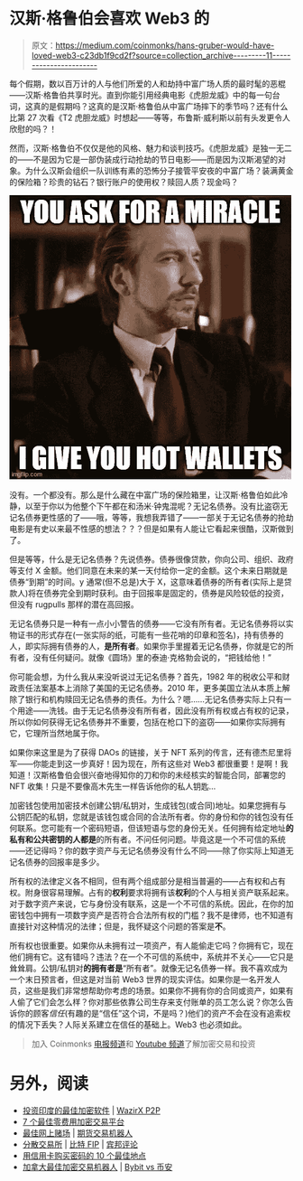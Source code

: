 # 汉斯·格鲁伯会喜欢 Web3 的

> 原文：<https://medium.com/coinmonks/hans-gruber-would-have-loved-web3-c23db1f9cd2f?source=collection_archive---------11----------------------->

每个假期，数以百万计的人与他们所爱的人和劫持中富广场人质的最时髦的恶棍——汉斯·格鲁伯共享时光。直到你能引用经典电影《虎胆龙威》中的每一句台词，这真的是假期吗？这真的是汉斯·格鲁伯从中富广场摔下的季节吗？还有什么比第 27 次看《T2 虎胆龙威》时想起——等等，布鲁斯·威利斯以前有头发更令人欣慰的吗？！

然而，汉斯·格鲁伯不仅仅是他的风格、魅力和谈判技巧。《虎胆龙威》是独一无二的——不是因为它是一部伪装成行动抢劫的节日电影——而是因为汉斯渴望的对象。为什么汉斯会组织一队训练有素的恐怖分子接管平安夜的中富广场？装满黄金的保险箱？珍贵的钻石？银行账户的使用权？赎回人质？现金吗？

![](img/3bb97b2526c7b0b58087dbc83708cc4e.png)

没有。一个都没有。那么是什么藏在中富广场的保险箱里，让汉斯·格鲁伯如此冷静，以至于你以为他整个下午都在和汤米·钟鬼混呢？无记名债券。没有比盗窃无记名债券更性感的了——哦，等等，我想我弄错了——一部关于无记名债券的抢劫电影是有史以来最不性感的想法？？？但是如果有人能让它看起来很酷，汉斯做到了。

但是等等，什么是无记名债券？先说债券。债券很像贷款，你向公司、组织、政府等支付 X 金额。他们同意在未来的某一天付给你一定的金额。这个未来日期就是债券“到期”的时间。y 通常(但不总是)大于 X，这意味着债券的所有者(实际上是贷款人)将在债券完全到期时获利。由于回报率是固定的，债券是风险较低的投资，但没有 rugpulls 那样的潜在高回报。

无记名债券只是一种有一点小小警告的债券——它没有所有者。无记名债券将以实物证书的形式存在(一张实际的纸，可能有一些花哨的印章和签名)，持有债券的人，即实际拥有债券的人，**是所有者**。如果你手里握着无记名债券，你就是它的所有者，没有任何疑问。就像《圆场》里的泰迪·克格勃会说的，“把钱给他！”

你可能会想，为什么我从来没听说过无记名债券？首先，1982 年的税收公平和财政责任法案基本上消除了美国的无记名债券。2010 年，更多美国立法从本质上解除了银行和机构赎回无记名债券的责任。为什么？嗯……无记名债券实际上只有一个用途——洗钱。由于无记名债券没有所有者，因此没有所有权或占有权的记录，所以你如何获得无记名债券并不重要，包括在枪口下的盗窃——如果你实际拥有它，它理所当然地属于你。

如果你来这里是为了获得 DAOs 的链接，关于 NFT 系列的传言，还有德杰尼里将军——你能走到这一步真好！因为现在，所有这些对 Web3 都很重要！是啊！我知道！汉斯格鲁伯会很兴奋地得知你的刀和你的未经核实的智能合同，部署您的 NFT 收集！只是不要像高木先生一样告诉他你的私人钥匙…

加密钱包使用加密技术创建公钥/私钥对，生成钱包(或合同)地址。如果您拥有与公钥匹配的私钥，您就是该钱包或合同的合法所有者。你的身份和你的钱包没有任何联系。您可能有一个密码短语，但该短语与您的身份无关。任何拥有给定地址**的私有和公共密钥的人都是**的所有者。不问任何问题。毕竟这是一个不可信的系统——还记得吗？你的数字资产与无记名债券没有什么不同——除了你实际上知道无记名债券的回报率是多少。

所有权的法律定义各不相同，但有两个组成部分是相当普遍的——占有权和占有权。附身很容易理解。占有的**权利**要求将拥有该**权利**的个人与相关资产联系起来。对于数字资产来说，它与身份没有联系，这是一个不可信的系统。因此，在你的加密钱包中拥有一项数字资产是否符合合法所有权的门槛？我不是律师，也不知道有直接针对这种情况的法律；但是，我怀疑这个问题的答案是**不**。

所有权也很重要。如果你从未拥有过一项资产，有人能偷走它吗？你拥有它，现在他们拥有它。这有错吗？违法？在一个不可信的系统中，系统并不关心——它只是耸耸肩。公钥/私钥对**的拥有者是**“所有者”。就像无记名债券一样。我不喜欢成为一个末日预言者，但这是对当前 Web3 世界的现实评估。如果你是一名开发人员，这些是我们非常想帮助你考虑的场景。如果你不拥有你的合同或资产，如果有人偷了它们会怎么样？你对那些依靠公司生存来支付账单的员工怎么说？你怎么告诉你的顾客*信任*(有趣的是“信任”这个词，不是吗？)他们的资产不会在没有追索权的情况下丢失？人际关系建立在信任的基础上。Web3 也必须如此。

> 加入 Coinmonks [电报频道](https://t.me/coincodecap)和 [Youtube 频道](https://www.youtube.com/c/coinmonks/videos)了解加密交易和投资

# 另外，阅读

*   [投资印度的最佳加密软件](https://coincodecap.com/best-crypto-to-invest-in-india-in-2021) | [WazirX P2P](https://coincodecap.com/wazirx-p2p)
*   [7 个最佳零费用加密交易平台](https://coincodecap.com/zero-fee-crypto-exchanges)
*   [最佳网上赌场](https://coincodecap.com/best-online-casinos) | [期货交易机器人](/coinmonks/futures-trading-bots-5a282ccee3f5)
*   [分散交易所](https://coincodecap.com/what-are-decentralized-exchanges) | [比特 FIP](https://coincodecap.com/bitbns-fip) | [宾邦评论](https://coincodecap.com/bingbon-review)
*   [用信用卡购买密码的 10 个最佳地点](https://coincodecap.com/buy-crypto-with-credit-card)
*   [加拿大最佳加密交易机器人](https://coincodecap.com/5-best-crypto-trading-bots-in-canada) | [Bybit vs 币安](https://coincodecap.com/bybit-binance-moonxbt)